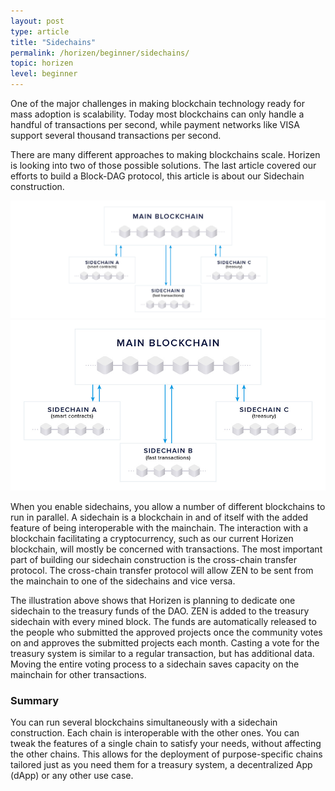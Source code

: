 ```yaml
---
layout: post
type: article
title: "Sidechains"
permalink: /horizen/beginner/sidechains/
topic: horizen
level: beginner
---
```


One of the major challenges in making blockchain technology ready for mass adoption is scalability. Today most blockchains can only handle a handful of transactions per second, while payment networks like VISA support several thousand transactions per second.

There are many different approaches to making blockchains scale. Horizen is looking into two of those possible solutions. The last article covered our efforts to build a Block-DAG protocol, this article is about our Sidechain construction.

![Sidechains](/assets/post_files/horizen/beginner/sidechains/sidechains_D.jpg)
![Sidechains](/assets/post_files/horizen/beginner/sidechains/sidechains_M.jpg)

When you enable sidechains, you allow a number of different blockchains to run in parallel. A sidechain is a blockchain in and of itself with the added feature of being interoperable with the mainchain. The interaction with a blockchain facilitating a cryptocurrency, such as our current Horizen blockchain, will mostly be concerned with transactions. The most important part of building our sidechain construction is the cross-chain transfer protocol. The cross-chain transfer protocol will allow ZEN to be sent from the mainchain to one of the sidechains and vice versa.

The illustration above shows that Horizen is planning to dedicate one sidechain to the treasury funds of the DAO. ZEN is added to the treasury sidechain with every mined block. The funds are automatically released to the people who submitted the approved projects once the community votes on and approves the submitted projects each month. Casting a vote for the treasury system is similar to a regular transaction, but has additional data. Moving the entire voting process to a sidechain saves capacity on the mainchain for other transactions.

### Summary

You can run several blockchains simultaneously with a sidechain construction. Each chain is interoperable with the other ones. You can tweak the features of a single chain to satisfy your needs, without affecting the other chains. This allows for the deployment of purpose-specific chains tailored just as you need them for a treasury system, a decentralized App (dApp) or any other use case.
